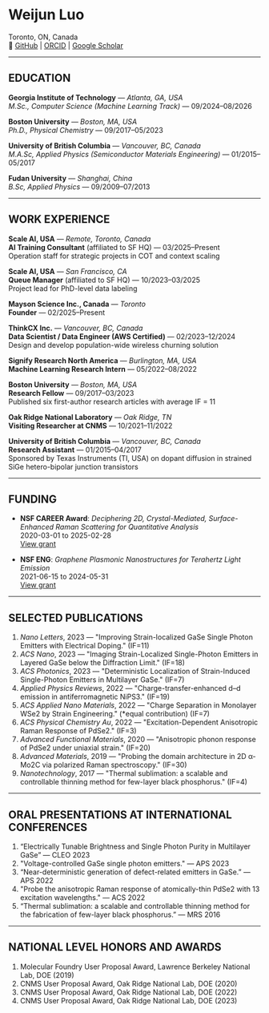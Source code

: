 # Weijun Luo

Toronto, ON, Canada  
🔗 [GitHub](https://github.com/arenasluo) | [ORCID](https://orcid.org/0000-0002-6048-5164) | [Google Scholar](https://scholar.google.ca/citations?user=-ws6WvsAAAAJ&hl=en)

---

## EDUCATION

**Georgia Institute of Technology** — *Atlanta, GA, USA*  
*M.Sc., Computer Science (Machine Learning Track)* — 09/2024–08/2026

**Boston University** — *Boston, MA, USA*  
*Ph.D., Physical Chemistry* — 09/2017–05/2023

**University of British Columbia** — *Vancouver, BC, Canada*  
*M.A.Sc, Applied Physics (Semiconductor Materials Engineering)* — 01/2015–05/2017

**Fudan University** — *Shanghai, China*  
*B.Sc, Applied Physics* — 09/2009–07/2013

---

## WORK EXPERIENCE

**Scale AI, USA** — *Remote, Toronto, Canada*  
**AI Training Consultant** (affiliated to SF HQ) — 03/2025–Present  
Operation staff for strategic projects in COT and context scaling

**Scale AI, USA** — *San Francisco, CA*  
**Queue Manager** (affiliated to SF HQ) — 10/2023–03/2025  
Project lead for PhD-level data labeling

**Mayson Science Inc., Canada** — *Toronto*  
**Founder** — 02/2025–Present

**ThinkCX Inc.** — *Vancouver, BC, Canada*  
**Data Scientist / Data Engineer (AWS Certified)** — 02/2023–12/2024  
Design and develop population-wide wireless churning solution

**Signify Research North America** — *Burlington, MA, USA*  
**Machine Learning Research Intern** — 05/2022–08/2022

**Boston University** — *Boston, MA, USA*  
**Research Fellow** — 09/2017–03/2023  
Published six first-author research articles with average IF = 11

**Oak Ridge National Laboratory** — *Oak Ridge, TN*  
**Visiting Researcher at CNMS** — 10/2021–11/2022

**University of British Columbia** — *Vancouver, BC, Canada*  
**Research Assistant** — 01/2015–04/2017  
Sponsored by Texas Instruments (TI, USA) on dopant diffusion in strained SiGe hetero-bipolar junction transistors

---

## FUNDING

- **NSF CAREER Award**: *Deciphering 2D, Crystal-Mediated, Surface-Enhanced Raman Scattering for Quantitative Analysis*  
  2020-03-01 to 2025-02-28  
  [View grant](https://app.dimensions.ai/details/grant/grant.8966022)

- **NSF ENG**: *Graphene Plasmonic Nanostructures for Terahertz Light Emission*  
  2021-06-15 to 2024-05-31  
  [View grant](https://app.dimensions.ai/details/grant/grant.970547)

---

## SELECTED PUBLICATIONS

1. *Nano Letters*, 2023 — "Improving Strain-localized GaSe Single Photon Emitters with Electrical Doping." (IF=11)  
2. *ACS Nano*, 2023 — "Imaging Strain-Localized Single-Photon Emitters in Layered GaSe below the Diffraction Limit." (IF=18)  
3. *ACS Photonics*, 2023 — "Deterministic Localization of Strain-Induced Single-Photon Emitters in Multilayer GaSe." (IF=7)  
4. *Applied Physics Reviews*, 2022 — "Charge-transfer-enhanced d–d emission in antiferromagnetic NiPS3." (IF=19)  
5. *ACS Applied Nano Materials*, 2022 — "Charge Separation in Monolayer WSe2 by Strain Engineering." (*equal contribution) (IF=7)  
6. *ACS Physical Chemistry Au*, 2022 — "Excitation-Dependent Anisotropic Raman Response of PdSe2." (IF=3)  
7. *Advanced Functional Materials*, 2020 — "Anisotropic phonon response of PdSe2 under uniaxial strain." (IF=20)  
8. *Advanced Materials*, 2019 — "Probing the domain architecture in 2D α‐Mo2C via polarized Raman spectroscopy." (IF=30)  
9. *Nanotechnology*, 2017 — "Thermal sublimation: a scalable and controllable thinning method for few-layer black phosphorus." (IF=4)

---

## ORAL PRESENTATIONS AT INTERNATIONAL CONFERENCES

1. “Electrically Tunable Brightness and Single Photon Purity in Multilayer GaSe” — CLEO 2023  
2. "Voltage-controlled GaSe single photon emitters." — APS 2023  
3. “Near-deterministic generation of defect-related emitters in GaSe.” — APS 2022  
4. "Probe the anisotropic Raman response of atomically-thin PdSe2 with 13 excitation wavelengths." — ACS 2022  
5. “Thermal sublimation: a scalable and controllable thinning method for the fabrication of few-layer black phosphorus.” — MRS 2016

---

## NATIONAL LEVEL HONORS AND AWARDS

1. Molecular Foundry User Proposal Award, Lawrence Berkeley National Lab, DOE (2019)  
2. CNMS User Proposal Award, Oak Ridge National Lab, DOE (2020)  
3. CNMS User Proposal Award, Oak Ridge National Lab, DOE (2022)  
4. CNMS User Proposal Award, Oak Ridge National Lab, DOE (2023)
